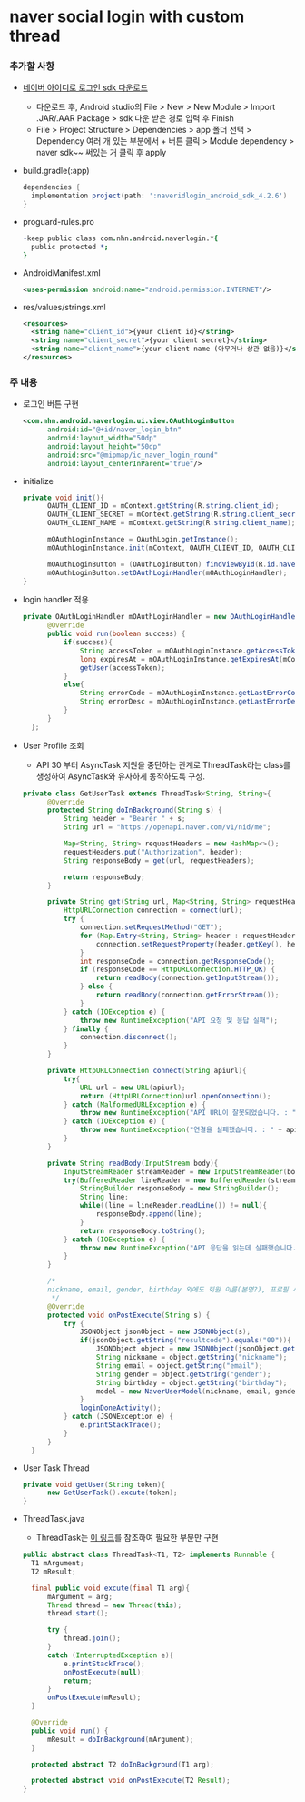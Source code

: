 # naver social login with custom thread


### 추가할 사항
* [네이버 아이디로 로그인 sdk 다운로드](https://github.com/naver/naveridlogin-sdk-android/releases)
  * 다운로드 후, Android studio의 File > New > New Module > Import .JAR/.AAR Package > sdk 다운 받은 경로 입력 후 Finish
  * File > Project Structure > Dependencies > app 폴더 선택 > Dependency 여러 개 있는 부분에서 + 버튼 클릭 > Module dependency > naver sdk~~ 써있는 거 클릭 후 apply

* build.gradle(:app)
  ~~~gradle
  dependencies {
    implementation project(path: ':naveridlogin_android_sdk_4.2.6')
  }
  ~~~
  
* proguard-rules.pro
  ~~~pro
  -keep public class com.nhn.android.naverlogin.*{
    public protected *;
  }
  ~~~
  
* AndroidManifest.xml
  ~~~xml
  <uses-permission android:name="android.permission.INTERNET"/>
  ~~~
  
* res/values/strings.xml
  ~~~xml
  <resources>
    <string name="client_id">{your client id}</string>
    <string name="client_secret">{your client secret}</string>
    <string name="client_name">{your client name (아무거나 상관 없음)}</string>
  </resources>
  ~~~
  
  
### 주 내용
  
* 로그인 버튼 구현
  ~~~xml
  <com.nhn.android.naverlogin.ui.view.OAuthLoginButton
        android:id="@+id/naver_login_btn"
        android:layout_width="50dp"
        android:layout_height="50dp"
        android:src="@mipmap/ic_naver_login_round"
        android:layout_centerInParent="true"/>
  ~~~
  
* initialize
  ~~~java
  private void init(){
        OAUTH_CLIENT_ID = mContext.getString(R.string.client_id);
        OAUTH_CLIENT_SECRET = mContext.getString(R.string.client_secret);
        OAUTH_CLIENT_NAME = mContext.getString(R.string.client_name);

        mOAuthLoginInstance = OAuthLogin.getInstance();
        mOAuthLoginInstance.init(mContext, OAUTH_CLIENT_ID, OAUTH_CLIENT_SECRET, OAUTH_CLIENT_NAME);

        mOAuthLoginButton = (OAuthLoginButton) findViewById(R.id.naver_login_btn);
        mOAuthLoginButton.setOAuthLoginHandler(mOAuthLoginHandler);
  }
  
* login handler 적용
  ~~~java
  private OAuthLoginHandler mOAuthLoginHandler = new OAuthLoginHandler() {
        @Override
        public void run(boolean success) {
            if(success){
                String accessToken = mOAuthLoginInstance.getAccessToken(mContext);
                long expiresAt = mOAuthLoginInstance.getExpiresAt(mContext);
                getUser(accessToken);
            }
            else{
                String errorCode = mOAuthLoginInstance.getLastErrorCode(mContext).getCode();
                String errorDesc = mOAuthLoginInstance.getLastErrorDesc(mContext);
            }
        }
    };
  ~~~
  
* User Profile 조회
  * API 30 부터 AsyncTask 지원을 중단하는 관계로 ThreadTask라는 class를 생성하여 AsyncTask와 유사하게 동작하도록 구성.
  ~~~java
  private class GetUserTask extends ThreadTask<String, String>{
        @Override
        protected String doInBackground(String s) {
            String header = "Bearer " + s;
            String url = "https://openapi.naver.com/v1/nid/me";

            Map<String, String> requestHeaders = new HashMap<>();
            requestHeaders.put("Authorization", header);
            String responseBody = get(url, requestHeaders);

            return responseBody;
        }

        private String get(String url, Map<String, String> requestHeaders){
            HttpURLConnection connection = connect(url);
            try {
                connection.setRequestMethod("GET");
                for (Map.Entry<String, String> header : requestHeaders.entrySet()) {
                    connection.setRequestProperty(header.getKey(), header.getValue());
                }
                int responseCode = connection.getResponseCode();
                if (responseCode == HttpURLConnection.HTTP_OK) {
                    return readBody(connection.getInputStream());
                } else {
                    return readBody(connection.getErrorStream());
                }
            } catch (IOException e) {
                throw new RuntimeException("API 요청 및 응답 실패");
            } finally {
                connection.disconnect();
            }
        }

        private HttpURLConnection connect(String apiurl){
            try{
                URL url = new URL(apiurl);
                return (HttpURLConnection)url.openConnection();
            } catch (MalformedURLException e) {
                throw new RuntimeException("API URL이 잘못되었습니다. : " + apiurl, e);
            } catch (IOException e) {
                throw new RuntimeException("연결을 실패했습니다. : " + apiurl, e);
            }
        }

        private String readBody(InputStream body){
            InputStreamReader streamReader = new InputStreamReader(body);
            try(BufferedReader lineReader = new BufferedReader(streamReader)){
                StringBuilder responseBody = new StringBuilder();
                String line;
                while((line = lineReader.readLine()) != null){
                    responseBody.append(line);
                }
                return responseBody.toString();
            } catch (IOException e) {
                throw new RuntimeException("API 응답을 읽는데 실패했습니다. ", e);
            }
        }

        /*
        nickname, email, gender, birthday 외에도 회원 이름(본명?), 프로필 사진, 연령대도 가져올 수 있음.
         */
        @Override
        protected void onPostExecute(String s) {
            try {
                JSONObject jsonObject = new JSONObject(s);
                if(jsonObject.getString("resultcode").equals("00")){
                    JSONObject object = new JSONObject(jsonObject.getString("response"));
                    String nickname = object.getString("nickname");
                    String email = object.getString("email");
                    String gender = object.getString("gender");
                    String birthday = object.getString("birthday");
                    model = new NaverUserModel(nickname, email, gender, birthday);
                }
                loginDoneActivity();
            } catch (JSONException e) {
                e.printStackTrace();
            }
        }
    }
  ~~~
  
* User Task Thread
  ~~~java
  private void getUser(String token){
        new GetUserTask().excute(token);
  }
  ~~~
  
* ThreadTask.java
  * ThreadTask는 [이 링크](https://calvinjmkim.tistory.com/35)를 참조하여 필요한 부분만 구현
  ~~~java
  public abstract class ThreadTask<T1, T2> implements Runnable {
    T1 mArgument;
    T2 mResult;

    final public void excute(final T1 arg){
        mArgument = arg;
        Thread thread = new Thread(this);
        thread.start();

        try {
            thread.join();
        }
        catch (InterruptedException e){
            e.printStackTrace();
            onPostExecute(null);
            return;
        }
        onPostExecute(mResult);
    }

    @Override
    public void run() {
        mResult = doInBackground(mArgument);
    }

    protected abstract T2 doInBackground(T1 arg);

    protected abstract void onPostExecute(T2 Result);
  }
  ~~~
  
